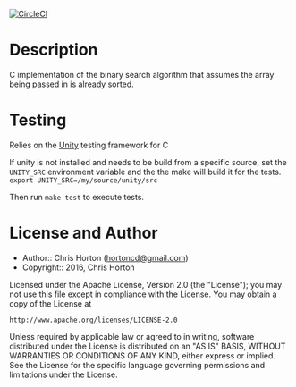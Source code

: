 [![CircleCI](https://circleci.com/gh/hortoncd/c-binarysearch.svg?style=svg)](https://circleci.com/gh/hortoncd/c-binarysearch)

Description
===========

C implementation of the binary search algorithm that assumes the array being passed in is already sorted.

Testing
=======

Relies on the [Unity](https://github.com/ThrowTheSwitch/Unity) testing framework for C

If unity is not installed and needs to be build from a specific source,
set the `UNITY_SRC` environment variable and the the make will build it
for the tests.
`export UNITY_SRC=/my/source/unity/src`

Then run `make test` to execute tests.

License and Author
==================

- Author:: Chris Horton (<hortoncd@gmail.com>)
- Copyright:: 2016, Chris Horton

Licensed under the Apache License, Version 2.0 (the "License");
you may not use this file except in compliance with the License.
You may obtain a copy of the License at

    http://www.apache.org/licenses/LICENSE-2.0

Unless required by applicable law or agreed to in writing, software
distributed under the License is distributed on an "AS IS" BASIS,
WITHOUT WARRANTIES OR CONDITIONS OF ANY KIND, either express or implied.
See the License for the specific language governing permissions and
limitations under the License.
